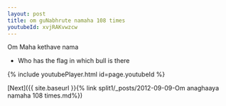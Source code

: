 ```yaml
---
layout: post
title: om guNabhrute namaha 108 times
youtubeId: xvjRAKvwzcw
---
```

 
 
Om Maha kethave nama 
 
 -  Who has the flag in which bull is there 
 
  
 
  
 
 
 
 
 
 


{% include youtubePlayer.html id=page.youtubeId %}
 
[Next]({{ site.baseurl }}{% link  split1/_posts/2012-09-09-Om anaghaaya namaha 108 times.md%})
 
